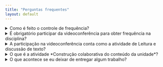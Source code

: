 ```yaml
---
title: "Perguntas frequentes"
layout: default
---
```


<details>
<summary>Como é feito o controle de frequência?</summary>

A UnB considera oficialmente esta disciplina como sendo "presencial",
portanto temos que controlar a "frequência" ao longo do semestre. Assim,
você deve se fazer "presente" em pelo menos 75 % das semanas do semestre
(12 de 15), **participando** ativa e produtivamente das discussões com a
turma. Para tanto, manifeste-se *com propriedade* nos diversos fóruns
disponíveis no ambiente virtual de aprendizagem ou na própria
videoconferência (apenas estar "logado" na reunião, sem participar
ativamente, não conta).

</details>

<details> <summary>É obrigatório participar da videoconferência para
obter frequência na disciplina?</summary>

Participar da videoconferência **não é obrigatório**. Ela é uma sessão
de discussão do conteúdo e dos trabalhos para quem tiver mais
necessidade de se comunicar oralmente, ou desenvoltura para se expressar
ao vivo. Dependendo do caso, uma conversa rápida pode ser mais eficiente
e esclarecedora do que trocas de mensagens. No entanto, a equipe da
disciplina sempre acompanha os fóruns do Moodle, para quem preferir se
expressar por escrito.

</details>

<details><summary>A participação na videoconferência conta como a
atividade de Leitura e discussão de texto?</summary>

**Não**. A participação na videoconferência pode valer pela "presença"
da semana e pode servir para tirar dúvidas sobre a leitura, mas não
substitui a postagem no fórum de Leitura e discussão de texto daquela
semana.

</details>

<details><summary> O que é a atividade *Construção colaborativa do
conteúdo da unidade*? </summary>

É um ambiente *wiki* (como a Wikipédia) em que você pode postar qualquer
material que tenha ajudado a entender e aprofundar o conteúdo, e que
possa ser útil para outras pessoas: anotações de aula, croquis, dúvidas
já resolvidas, etc. Pense na *wiki* como um livro escrito aos poucos, a
muitas mãos, que complementa o conteúdo disponível no livro-texto e nas
videoaulas.

Também é possível postar dúvidas ou dificuldades, e resolver as
dificuldades das demais pessoas. Todas as páginas da *wiki* podem ser
editadas por todos nós. Portanto, é uma oportunidade para construirmos
conhecimento e entendimento de modo gradual, fazendo ajustes,
complementando e expandindo as anotações que nos precederam.

Em complemento ao fórum específico, você também pode usar a *wiki*
para desenvolver gradualmente o trabalho da unidade em andamento,
resolvendo dificuldades, tirando dúvidas e compartilhando material
pesquisado. Esta atividade *não vale nota*, portanto fique à vontade
para experimentar sem medo de "errar"!

</details>

<details><summary>O que acontece se eu deixar de entregar algum
trabalho?</summary>

**Leitura e discussão de textos:** você precisa obter no mínimo 10
pontos nas 15 atividades de leitura e discussão de texto ao longo do
semestre (cada atividade vale 1 ponto; a primeira, na semana de
adaptação inicial *antes* da Unidade I, não conta para essas 10, mas
vale ponto extra). Atingidos os 10 pontos, você não precisa postar mais
discussões de texto.

**Trabalhos das unidades:** Você precisa entregar *todos* os três
trabalhos (um para cada unidade). Não há pontuação mínima para *cada*
trabalho desde que você obtenha a menção final MM, considerando todas as
notas do semestre e seus pesos.

Se você não obtiver 10 pontos nas atividades de Leitura e discussão de
textos, ou deixar de entregar qualquer um dos três trabalhos de unidade,
você ficará com a menção final `SR` **independentemente da média
alcançada**.

</details>

